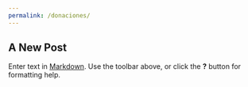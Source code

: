 ```yaml
---
permalink: /donaciones/
---
```


## A New Post

Enter text in [Markdown](http://daringfireball.net/projects/markdown/). Use the toolbar above, or click the **?** button for formatting help.
